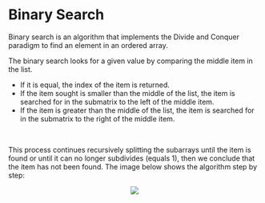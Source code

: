 # Binary Search

Binary search is an algorithm that implements the Divide and Conquer paradigm to find an element in an ordered array.<br />

The binary search looks for a given value by comparing the middle item in the list.<br />
- If it is equal, the index of the item is returned.
- If the item sought is smaller than the middle of the list, the item is searched for in the submatrix to the left of the middle item.
- If the item is greater than the middle of the list, the item is searched for in the submatrix to the right of the middle item.
<br />

This process continues recursively splitting the subarrays until the item is found or until it can no longer subdivides (equals 1), then we conclude that the item has not been found.
The image below shows the algorithm step by step:
<p align="center">
  <img src="https://user-images.githubusercontent.com/13439423/159151524-ab877cfe-5517-4ab5-9b6f-1217f6f32c34.jpg" />
</p>
